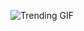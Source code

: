 
<!-- GIF_SECTION -->
![Trending GIF](https://media1.giphy.com/media/v1.Y2lkPThiYjIxNzcyZWx1YzF5aWJ4ZXc2bGkxZHFiMGR6bW0zc2ZvazNrOXU4MWJsYTd0MyZlcD12MV9naWZzX3NlYXJjaCZjdD1n/A06UFEx8jxEwU/giphy.gif)
<!-- END_GIF_SECTION -->
